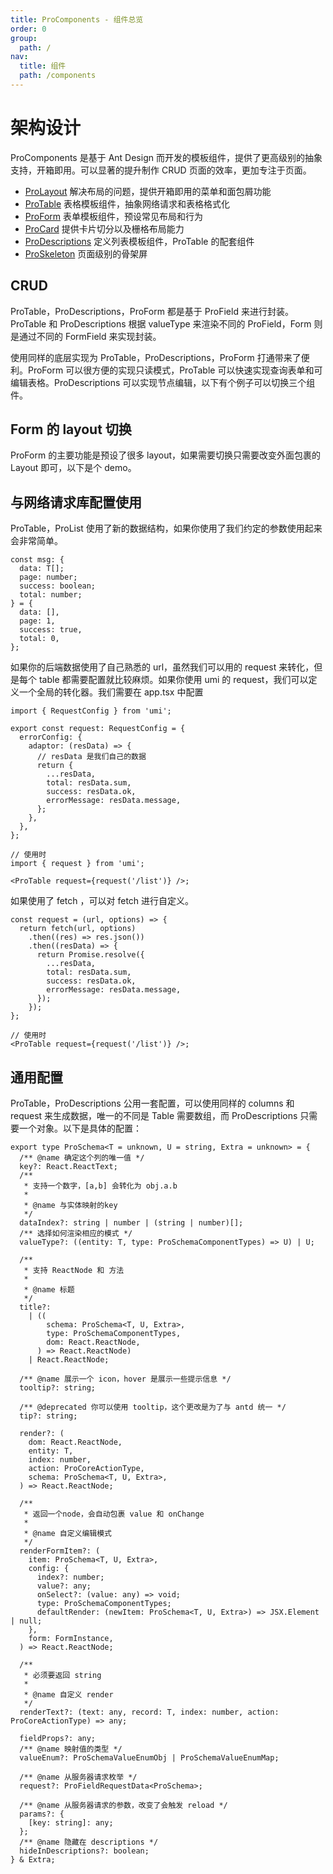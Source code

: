 ```yaml
---
title: ProComponents - 组件总览
order: 0
group:
  path: /
nav:
  title: 组件
  path: /components
---
```


# 架构设计

ProComponents 是基于 Ant Design 而开发的模板组件，提供了更高级别的抽象支持，开箱即用。可以显著的提升制作 CRUD 页面的效率，更加专注于页面。

- [ProLayout](/components/layout) 解决布局的问题，提供开箱即用的菜单和面包屑功能
- [ProTable](/components/table) 表格模板组件，抽象网络请求和表格格式化
- [ProForm](/components/form) 表单模板组件，预设常见布局和行为
- [ProCard](/components/card) 提供卡片切分以及栅格布局能力
- [ProDescriptions](/components/descriptions) 定义列表模板组件，ProTable 的配套组件
- [ProSkeleton](/components/skeleton) 页面级别的骨架屏

## CRUD

ProTable，ProDescriptions，ProForm 都是基于 ProField 来进行封装。ProTable 和 ProDescriptions 根据 valueType 来渲染不同的 ProField，Form 则是通过不同的 FormField 来实现封装。

使用同样的底层实现为 ProTable，ProDescriptions，ProForm 打通带来了便利。ProForm 可以很方便的实现只读模式，ProTable 可以快速实现查询表单和可编辑表格。ProDescriptions 可以实现节点编辑，以下有个例子可以切换三个组件。


## Form 的 layout 切换

ProForm 的主要功能是预设了很多 layout，如果需要切换只需要改变外面包裹的 Layout 即可，以下是个 demo。


## 与网络请求库配置使用

ProTable，ProList 使用了新的数据结构，如果你使用了我们约定的参数使用起来会非常简单。

```tsx | pure
const msg: {
  data: T[];
  page: number;
  success: boolean;
  total: number;
} = {
  data: [],
  page: 1,
  success: true,
  total: 0,
};
```

如果你的后端数据使用了自己熟悉的 url，虽然我们可以用的 request 来转化，但是每个 table 都需要配置就比较麻烦。如果你使用 umi 的 request，我们可以定义一个全局的转化器。我们需要在 app.tsx 中配置

```tsx | pure
import { RequestConfig } from 'umi';

export const request: RequestConfig = {
  errorConfig: {
    adaptor: (resData) => {
      // resData 是我们自己的数据
      return {
        ...resData,
        total: resData.sum,
        success: resData.ok,
        errorMessage: resData.message,
      };
    },
  },
};

// 使用时
import { request } from 'umi';

<ProTable request={request('/list')} />;
```

如果使用了 fetch ，可以对 fetch 进行自定义。

```tsx | pure
const request = (url, options) => {
  return fetch(url, options)
    .then((res) => res.json())
    .then((resData) => {
      return Promise.resolve({
        ...resData,
        total: resData.sum,
        success: resData.ok,
        errorMessage: resData.message,
      });
    });
};

// 使用时
<ProTable request={request('/list')} />;
```

## 通用配置

ProTable，ProDescriptions 公用一套配置，可以使用同样的 columns 和 request 来生成数据，唯一的不同是 Table 需要数组，而 ProDescriptions 只需要一个对象。以下是具体的配置：

```tsx | pure
export type ProSchema<T = unknown, U = string, Extra = unknown> = {
  /** @name 确定这个列的唯一值 */
  key?: React.ReactText;
  /**
   * 支持一个数字，[a,b] 会转化为 obj.a.b
   *
   * @name 与实体映射的key
   */
  dataIndex?: string | number | (string | number)[];
  /** 选择如何渲染相应的模式 */
  valueType?: ((entity: T, type: ProSchemaComponentTypes) => U) | U;

  /**
   * 支持 ReactNode 和 方法
   *
   * @name 标题
   */
  title?:
    | ((
        schema: ProSchema<T, U, Extra>,
        type: ProSchemaComponentTypes,
        dom: React.ReactNode,
      ) => React.ReactNode)
    | React.ReactNode;

  /** @name 展示一个 icon，hover 是展示一些提示信息 */
  tooltip?: string;

  /** @deprecated 你可以使用 tooltip，这个更改是为了与 antd 统一 */
  tip?: string;

  render?: (
    dom: React.ReactNode,
    entity: T,
    index: number,
    action: ProCoreActionType,
    schema: ProSchema<T, U, Extra>,
  ) => React.ReactNode;

  /**
   * 返回一个node，会自动包裹 value 和 onChange
   *
   * @name 自定义编辑模式
   */
  renderFormItem?: (
    item: ProSchema<T, U, Extra>,
    config: {
      index?: number;
      value?: any;
      onSelect?: (value: any) => void;
      type: ProSchemaComponentTypes;
      defaultRender: (newItem: ProSchema<T, U, Extra>) => JSX.Element | null;
    },
    form: FormInstance,
  ) => React.ReactNode;

  /**
   * 必须要返回 string
   *
   * @name 自定义 render
   */
  renderText?: (text: any, record: T, index: number, action: ProCoreActionType) => any;

  fieldProps?: any;
  /** @name 映射值的类型 */
  valueEnum?: ProSchemaValueEnumObj | ProSchemaValueEnumMap;

  /** @name 从服务器请求枚举 */
  request?: ProFieldRequestData<ProSchema>;

  /** @name 从服务器请求的参数，改变了会触发 reload */
  params?: {
    [key: string]: any;
  };
  /** @name 隐藏在 descriptions */
  hideInDescriptions?: boolean;
} & Extra;
```
